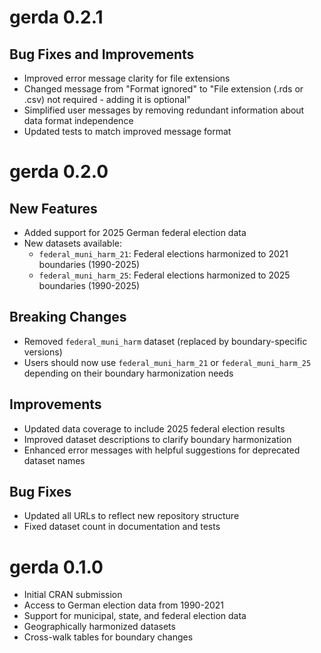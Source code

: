 # gerda 0.2.1

## Bug Fixes and Improvements

* Improved error message clarity for file extensions
* Changed message from "Format ignored" to "File extension (.rds or .csv) not required - adding it is optional"
* Simplified user messages by removing redundant information about data format independence
* Updated tests to match improved message format

# gerda 0.2.0

## New Features

* Added support for 2025 German federal election data
* New datasets available:
  * `federal_muni_harm_21`: Federal elections harmonized to 2021 boundaries (1990-2025)
  * `federal_muni_harm_25`: Federal elections harmonized to 2025 boundaries (1990-2025)

## Breaking Changes

* Removed `federal_muni_harm` dataset (replaced by boundary-specific versions)
* Users should now use `federal_muni_harm_21` or `federal_muni_harm_25` depending on their boundary harmonization needs

## Improvements

* Updated data coverage to include 2025 federal election results
* Improved dataset descriptions to clarify boundary harmonization
* Enhanced error messages with helpful suggestions for deprecated dataset names

## Bug Fixes

* Updated all URLs to reflect new repository structure
* Fixed dataset count in documentation and tests

# gerda 0.1.0

* Initial CRAN submission
* Access to German election data from 1990-2021
* Support for municipal, state, and federal election data
* Geographically harmonized datasets
* Cross-walk tables for boundary changes
